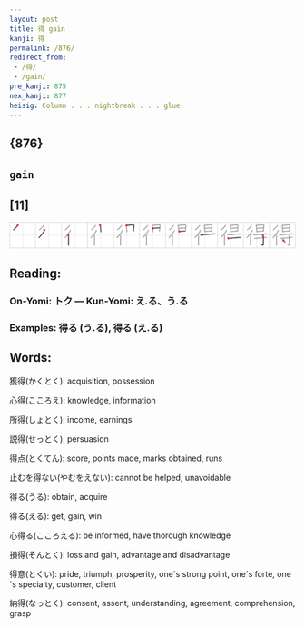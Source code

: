 ```yaml
---
layout: post
title: 得 gain
kanji: 得
permalink: /876/
redirect_from:
 - /得/
 - /gain/
pre_kanji: 875
nex_kanji: 877
heisig: Column . . . nightbreak . . . glue.
---
```


## {876}

## `gain`

## [11]

<div class="stroke"><img src="../images/E5BE97.png" /></div>

## Reading:

### On-Yomi: トク &mdash; Kun-Yomi: え.る、う.る

### Examples: 得る (う.る), 得る (え.る)

## Words:

獲得(かくとく): acquisition, possession

心得(こころえ): knowledge, information

所得(しょとく): income, earnings

説得(せっとく): persuasion

得点(とくてん): score, points made, marks obtained, runs

止むを得ない(やむをえない): cannot be helped, unavoidable

得る(うる): obtain, acquire

得る(える): get, gain, win

心得る(こころえる): be informed, have thorough knowledge

損得(そんとく): loss and gain, advantage and disadvantage

得意(とくい): pride, triumph, prosperity, one´s strong point, one´s forte, one´s specialty, customer, client

納得(なっとく): consent, assent, understanding, agreement, comprehension, grasp
